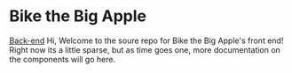 # Bike the Big Apple
[Back-end](https://github.com/Nugget-Meister/Bike-The-Big-Apple-BE)
Hi, Welcome to the soure repo for Bike the Big Apple's front end! Right now its a little sparse, but as time goes one, more documentation on the components will go here.
